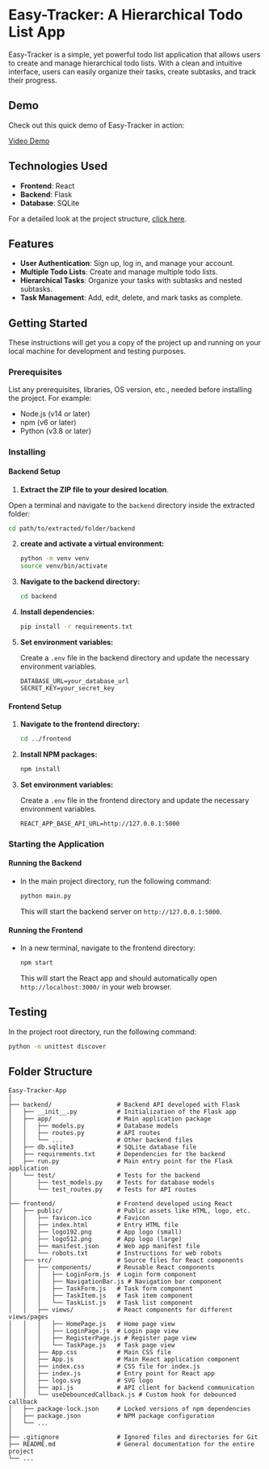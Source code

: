 # Easy-Tracker: A Hierarchical Todo List App

Easy-Tracker is a simple, yet powerful todo list application that allows users to create and manage hierarchical todo lists. With a clean and intuitive interface, users can easily organize their tasks, create subtasks, and track their progress.

## Demo

Check out this quick demo of Easy-Tracker in action:

[Video Demo](https://www.loom.com/share/1b976a5771b945ada1534c7fcfc0bfb2?sid=8bdf4045-d299-4812-85d2-e2891951a41a)

## Technologies Used

- **Frontend**: React
- **Backend**: Flask
- **Database**: SQLite

For a detailed look at the project structure, [click here](#folder-structure).

## Features

- **User Authentication**: Sign up, log in, and manage your account.
- **Multiple Todo Lists**: Create and manage multiple todo lists.
- **Hierarchical Tasks**: Organize your tasks with subtasks and nested subtasks.
- **Task Management**: Add, edit, delete, and mark tasks as complete.



## Getting Started

These instructions will get you a copy of the project up and running on your local machine for development and testing purposes.

### Prerequisites

List any prerequisites, libraries, OS version, etc., needed before installing the project. For example:

- Node.js (v14 or later)
- npm (v6 or later)
- Python (v3.8 or later)

### Installing

#### Backend Setup

1. **Extract the ZIP file to your desired location**.

Open a terminal and navigate to the `backend` directory inside the extracted folder:

   ```bash
   cd path/to/extracted/folder/backend
   ```

2. **create and activate a virtual environment:**
    
    ```bash
    python -m venv venv
    source venv/bin/activate
    ``` 


3. **Navigate to the backend directory:**

    ```bash
    cd backend
    ```

5. **Install dependencies:**

    ```bash
    pip install -r requirements.txt
    ```

6. **Set environment variables:**
   
   Create a `.env` file in the backend directory and update the necessary environment variables.

    ```dotenv
    DATABASE_URL=your_database_url
    SECRET_KEY=your_secret_key
    ```

#### Frontend Setup

1. **Navigate to the frontend directory:**

    ```bash
    cd ../frontend
    ```

2. **Install NPM packages:**

    ```bash
    npm install
    ```
3. **Set environment variables:**
   
   Create a `.env` file in the frontend directory and update the necessary environment variables.

    ```dotenv
    REACT_APP_BASE_API_URL=http://127.0.0.1:5000
    ```

### Starting the Application

#### Running the Backend

- In the main project directory, run the following command:

    ```bash
    python main.py
    ```

  This will start the backend server on `http://127.0.0.1:5000`.

#### Running the Frontend

- In a new terminal, navigate to the frontend directory:

    ```bash
    npm start
    ```

  This will start the React app and should automatically open `http://localhost:3000/` in your web browser.

## Testing

In the project root directory, run the following command:

```bash
python -m unittest discover
```

## Folder Structure

```
Easy-Tracker-App
│
├── backend/                  # Backend API developed with Flask
│   ├── __init__.py           # Initialization of the Flask app
│   ├── app/                  # Main application package
│   │   ├── models.py         # Database models
│   │   ├── routes.py         # API routes
│   │   └── ...               # Other backend files
│   ├── db.sqlite3            # SQLite database file
│   ├── requirements.txt      # Dependencies for the backend
│   ├── run.py                # Main entry point for the Flask application
│   └── test/                 # Tests for the backend
│       ├── test_models.py    # Tests for database models
│       └── test_routes.py    # Tests for API routes
│
├── frontend/                 # Frontend developed using React
│   ├── public/               # Public assets like HTML, logo, etc.
│   │   ├── favicon.ico       # Favicon
│   │   ├── index.html        # Entry HTML file
│   │   ├── logo192.png       # App logo (small)
│   │   ├── logo512.png       # App logo (large)
│   │   ├── manifest.json     # Web app manifest file
│   │   └── robots.txt        # Instructions for web robots
│   ├── src/                  # Source files for React components
│   │   ├── components/       # Reusable React components
│   │   │   ├── LoginForm.js  # Login form component
│   │   │   ├── NavigationBar.js # Navigation bar component
│   │   │   ├── TaskForm.js   # Task form component
│   │   │   ├── TaskItem.js   # Task item component
│   │   │   └── TaskList.js   # Task list component
│   │   ├── views/            # React components for different views/pages
│   │   │   ├── HomePage.js   # Home page view
│   │   │   ├── LoginPage.js  # Login page view
│   │   │   ├── RegisterPage.js # Register page view
│   │   │   └── TaskPage.js   # Task page view
│   │   ├── App.css           # Main CSS file
│   │   ├── App.js            # Main React application component
│   │   ├── index.css         # CSS file for index.js
│   │   ├── index.js          # Entry point for React app
│   │   ├── logo.svg          # SVG logo
│   │   ├── api.js            # API client for backend communication
│   │   └── useDebouncedCallback.js # Custom hook for debounced callback
│   ├── package-lock.json     # Locked versions of npm dependencies
│   ├── package.json          # NPM package configuration
│   └── ...
│
├── .gitignore                # Ignored files and directories for Git
├── README.md                 # General documentation for the entire project
└── ...

```
